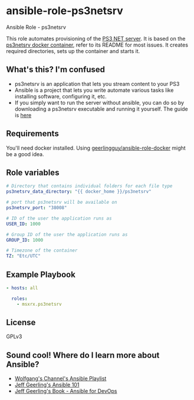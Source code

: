 # ansible-role-ps3netsrv

Ansible Role - ps3netsrv

This role automates provisioning of the [PS3 NET server](https://github.com/aldostools/webMAN-MOD/wiki/~-PS3-NET-Server). It is based on the [ps3netsrv docker container](shawly/docker-ps3netsrv), refer to its README for most issues. It creates required directories, sets up the container and starts it.

## What's this? I'm confused

- ps3netsrv is an application that lets you stream content to your PS3
- Ansible is a project that lets you write automate various tasks like installing software, configuring it, etc.
- If you simply want to run the server without ansible, you can do so by downloading a ps3netsrv executable and running it yourself. The guide is [here](https://github.com/aldostools/webMAN-MOD/wiki/~-PS3-NET-Server)

## Requirements

You'll need docker installed. Using [geerlingguy/ansible-role-docker](geerlingguy/ansible-role-docker) might be a good idea.

## Role variables

```yaml
# Directory that contains individual folders for each file type
ps3netsrv_data_directory: "{{ docker_home }}/ps3netsrv"

# port that ps3netsrv will be available on
ps3netsrv_port: "38008"

# ID of the user the application runs as
USER_ID: 1000

# Group ID of the user the application runs as
GROUP_ID: 1000

# Timezone of the container
TZ: "Etc/UTC"
```

## Example Playbook

```yaml
- hosts: all

  roles:
    - msxrx.ps3netsrv
```

## License

GPLv3

## Sound cool! Where do I learn more about Ansible?

- [Wolfgang's Channel's Ansible Playlist](https://www.youtube.com/watch?v=Z7p9-m4cimg&list=PLkxWXio1KmRoZd88WbrnSnQM5MJY5PjH2)
- [Jeff Geerling's Ansible 101](https://www.youtube.com/watch?v=goclfp6a2IQ&list=PL2_OBreMn7FqZkvMYt6ATmgC0KAGGJNAN)
- [Jeff Geerling's Book - Ansible for DevOps](https://github.com/geerlingguy/ansible-for-devops-manuscript)
